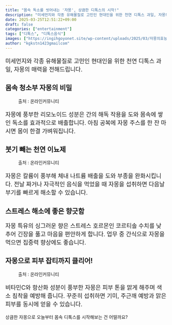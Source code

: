 ```yaml
---
title: "몸속 독소를 씻어내는 '자몽', 상큼한 디톡스의 시작!"
description: "미세먼지와 각종 유해물질로 고민인 현대인을 위한 천연 디톡스 과일, 자몽의 매력을 전해드립니다."
date: 2025-03-25T12:51:22+09:00
draft: false
categories: ["entertainment"]
tags: ["디톡스", "디톡스음식"]
images: ["https://ingihgoyonet.site/wp-content/uploads/2025/03/자몽의효능-1024x683.jpg", "https://ingihgoyonet.site/wp-content/uploads/2025/03/자몽효능-683x1024.jpg", "https://ingihgoyonet.site/wp-content/uploads/2025/03/잡티케어-683x1024.jpg"]
author: "kgkstn1423gmailcom"
---
```


<p style="font-size:18px">미세먼지와 각종 유해물질로 고민인 현대인을 위한 천연 디톡스 과일, 자몽의 매력을 전해드립니다.</p> <h2 >몸속 청소부 자몽의 비밀</h2> <figure ><img src="https://ingihgoyonet.site/wp-content/uploads/2025/03/자몽의효능-1024x683.jpg" alt="" style="aspect-ratio:16/9;object-fit:cover"/><figcaption >출처 : 온라인커뮤니티</figcaption></figure> <p style="font-size:18px">자몽에 풍부한 리모노이드 성분은 간의 해독 작용을 도와 몸속에 쌓인 독소를 효과적으로 배출합니다. 아침 공복에 자몽 주스를 한 잔 마시면 몸이 한결 가벼워집니다.</p> <h2 >붓기 빼는 천연 이뇨제</h2> <figure ><img src="https://ingihgoyonet.site/wp-content/uploads/2025/03/자몽효능-683x1024.jpg" alt="" style="aspect-ratio:16/9;object-fit:cover"/><figcaption >출처 : 온라인커뮤니티</figcaption></figure> <p style="font-size:18px">자몽은 칼륨이 풍부해 체내 나트륨 배출을 도와 부종을 완화시킵니다. 전날 짜거나 자극적인 음식을 먹었을 때 자몽을 섭취하면 다음날 부기를 빠르게 해소할 수 있습니다.</p> <h2 >스트레스 해소에 좋은 향긋함</h2> <p style="font-size:18px">자몽 특유의 싱그러운 향은 스트레스 호르몬인 코르티솔 수치를 낮추어 긴장을 풀고 마음을 편안하게 합니다. 업무 중 간식으로 자몽을 먹으면 집중력 향상에도 좋습니다.</p> <h2 >자몽으로 피부 잡티까지 클리어!</h2> <figure ><img src="https://ingihgoyonet.site/wp-content/uploads/2025/03/잡티케어-683x1024.jpg" alt="" style="aspect-ratio:16/9;object-fit:cover"/><figcaption >출처 : 온라인커뮤니티</figcaption></figure> <p style="font-size:18px">비타민C와 항산화 성분이 풍부한 자몽은 피부 톤을 맑게 해주며 색소 침착을 예방해 줍니다. 꾸준히 섭취하면 기미, 주근깨 예방과 맑은 피부를 동시에 얻을 수 있습니다.</p> <p>상큼한 자몽으로 오늘부터 몸속 디톡스를 시작해보는 건 어떨까요?</p>